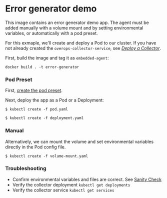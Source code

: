 # Error generator demo
This image contains an error generator demo app. The agent must be added manually with a volume mount and by setting environmental variables, or automatically with a pod preset.

For this exmaple, we'll create and deploy a Pod to our cluster. If you have not already created the `overops-collector-service`, see *[Deploy a Collector](../../collector)*.

First, build the image and tag it as `embedded-agent`:

```console
docker build . -t error-generator
```

### Pod Preset
First, [create the pod preset](../../agent).

Next, deploy the app as a Pod or a Deployment:

```console
$ kubectl create -f pod.yaml
```

```console
$ kubectl create -f deployment.yaml
```

### Manual
Alternatively, we can mount the volume and set environmental variables directly in the Pod config file.

```console
$ kubectl create -f volume-mount.yaml
```

### Troubleshooting
- Confirm environmental variables and files are correct. See [Sanity Check](../../agent/#sanity-check)
- Verify the collector deployment `kubectl get deployments`
- Verify the collector service `kubectl get services`
